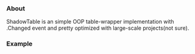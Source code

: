 ### About
ShadowTable is an simple OOP table-wrapper implementation with .Changed event and pretty optimized with large-scale projects(not sure).

### Example
